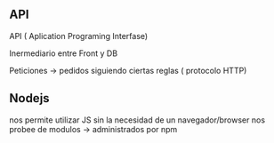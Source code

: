 ## API
API ( Aplication Programing Interfase)

Inermediario entre Front y DB 

Peticiones -> pedidos siguiendo ciertas reglas ( protocolo HTTP)

## Nodejs

nos permite utilizar JS sin la necesidad de un navegador/browser
 nos probee de modulos -> administrados por npm 